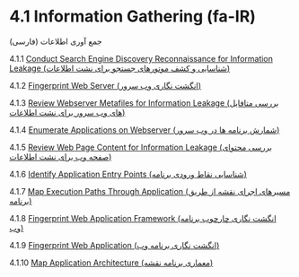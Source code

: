 # 4.1 Information Gathering (fa-IR)

جمع آوری اطلاعات (فارسی)

4.1.1 [Conduct Search Engine Discovery Reconnaissance for Information Leakage (شناسایی و کشف موتورهای جستجو برای نشت اطلاعات)](01-Conduct_Search_Engine_Discovery_Reconnaissance_for_Information_Leakage.md)

4.1.2 [Fingerprint Web Server (انگشت نگاری وب سرور)](02-Fingerprint_Web_Server.md)

4.1.3 [Review Webserver Metafiles for Information Leakage (بررسی متافایل های وب سرور برای نشت اطلاعات)](03-Review_Webserver_Metafiles_for_Information_Leakage.md)

4.1.4 [Enumerate Applications on Webserver (شمارش برنامه ها در وب سرور)](04-Enumerate_Applications_on_Webserver.md)

4.1.5 [Review Web Page Content for Information Leakage (بررسی محتوای صفحه وب برای نشت اطلاعات)](05-Review_Web_Page_Content_for_Information_Leakage.md)

4.1.6 [Identify Application Entry Points (شناسایی نقاط ورودی برنامه)](06-Identify_Application_Entry_Points.md)

4.1.7 [Map Execution Paths Through Application (مسیرهای اجرای نقشه از طریق برنامه)](07-Map_Execution_Paths_Through_Application.md)

4.1.8 [Fingerprint Web Application Framework (انگشت نگاری چارچوب برنامه وب)](08-Fingerprint_Web_Application_Framework.md)

4.1.9 [Fingerprint Web Application (انگشت نگاری برنامه وب)](09-Fingerprint_Web_Application.md)

4.1.10 [Map Application Architecture (معماری برنامه نقشه)](10-Map_Application_Architecture.md)
